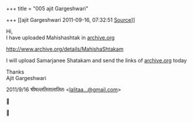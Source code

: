 +++
title = "005 ajit Gargeshwari"

+++
[[ajit Gargeshwari	2011-09-16, 07:32:51 [Source](https://groups.google.com/g/samskrita/c/fcgfOtHCtaM)]]



Hi,  
I have uploaded Mahishashtak in [archive.org](http://archive.org)  
  
<http://www.archive.org/details/MahishaShtakam>  
  
I will upload Samarjanee Shatakam and send the links of [archive.org](http://archive.org) today  
  
Thanks  
Ajit Gargeshwari  
  
  

2011/9/16 श्रीमल्ललितालालितः \<[lalitaa...@gmail.com]()\>  





